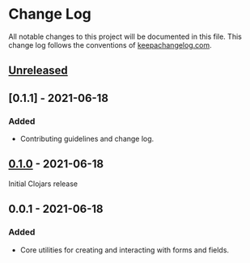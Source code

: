 # Change Log
All notable changes to this project will be documented in this file. This change
log follows the conventions of [keepachangelog.com](http://keepachangelog.com/).

## [Unreleased]

## [0.1.1] - 2021-06-18
### Added
- Contributing guidelines and change log.

## [0.1.0] - 2021-06-18
Initial Clojars release

## 0.0.1 - 2021-06-18
### Added
- Core utilities for creating and interacting with forms and fields.

[Unreleased]: https://github.com/mainej/headlessui-reagent/compare/v0.1.1...master
[0.1.0]: https://github.com/mainej/headlessui-reagent/compare/v0.1.0...v0.1.1
[0.1.0]: https://github.com/mainej/headlessui-reagent/compare/v0.0.1...v0.1.0
